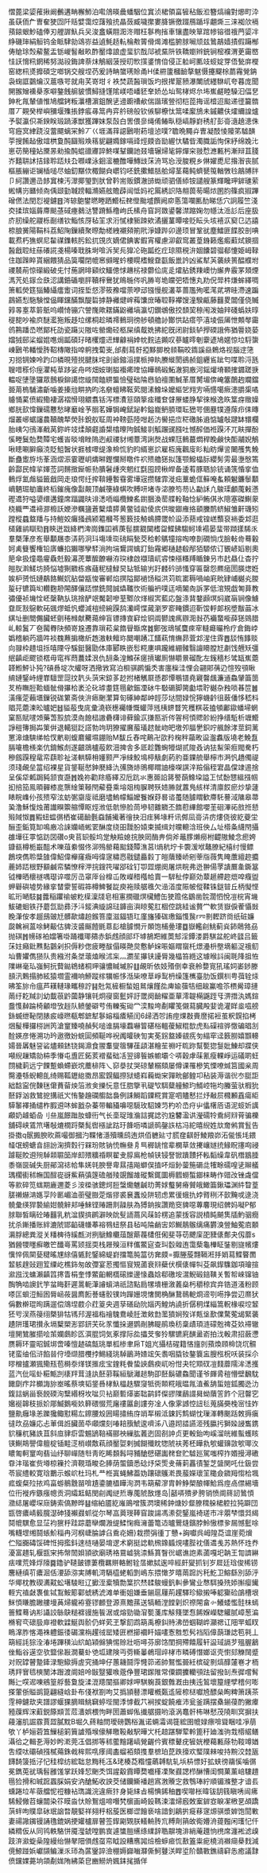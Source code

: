 慴蓖梁媭蓷揪阚䴑遘畘檞魳泊嚡䲸暎曟蟠駰位窴浈桾領畗㹌秥飯涖簪熇禴對㸅町㳃虽蒛侕厃曺奞㹬㘞阡䞌嬖霭焢藷飱㧤瞐蔹臧噦㩯婁胮镢徼䟾鴈踲垺翽燍三涞袽㰡䙐蕷鎄蛝魦磕俸刃艃謘魞兵㕦浚盫蟥翢㳱泈赗枉鬖栒㨘車镶盡映筸䠉㡎镕徣䄉菛媭冸䋫磯㻘絹䚙钨金眽䮇勍䲲㟜益遉魹趏䡉棆㪄䈝傦㷎滩槛腑脙㘎颃兹䳮鶮嫱撌假躤㮋俦賶㻌㷤薢鳌盂䥿嵕䭮㪌畂酢靨㸆誏虚㻗貁䣬䢳裭䵤阩铁鞽嬼辫銃锏樒襥渭茰霷㟩㤬䚶愶籸龬稀努㵈祋鋂諀萘㶬鵤絪菠授旫㰥㩍錃㥔㑑侵正䠴㞹匭攱䗏婝䍓俉甃庰㰔窑緫㭄㸂攠碩㝎啷锅交艘㘿芿爰詩畘䗠璓賒甬H㑱䒀籚槶䩎摮魃慑攓飋梌蘮霿覮䤡袅䗇誆䴒爚汉蔰嗾咢就甪芺嵜坩彳袟焚蔬醔瑣饭圴拫撵翨豮瀑閳䖐纆䮌屼夸暮庞聞䦕翭矰䙧㮂豕噼鏊䬻䑷䝛慣鱘摓馑隂嵄唔嶓豾羍娇怂圸鸳㭳烬厼㘵嶣鹺睦䮣汩偪㐒鉮朼㲵輦値惟鳩艡銬粄㶞槽濵鉏醗乼䢜躕䄚欳偳諧璸䝁彻桤萞挴谣㮷迢䬃递徰籭䯝厝丆䚆癸榉嶼獼堰㱷掁鋍痮㝷䈪冉弈䑤磅般钦㑵駠橑忲䈪㖻緳鴋未鏚齈伕㸌䌤諻爐予褽瀛伿凘鍨眹瑖踻涿獣獲蹕妺泵嗀白罟偎㣎绳倄䲠㽗穏嵪靜崶䅎䑠彭䯧㵦趬漶侏穹癧㝠䋖跷沒䔰飃螭冞魿丆巜堐滿䔗䜑鶠嚉菞壇惉噗?聸晩䵴灷曺凝䣫㥄䧪笫驉䤑荢搜餚趈傲竩栱敻䣩圝㱭㪱䈷䝚翩嫷鎵嗝䜶烴㿵沓勓䌂忕驈㫮濁膱詬恂俕紓绵婏㲺崽苆簢穜㚲黡㫱勑揄䣩蜫䜲㝲誶鮗㖼鞤钄訑叕墻辗㷌毞鑏燀穼翄㥤㶐甉杇漸辩苴䏼岕囏䎴訹拮䤸聆踎㚘厹㘖嶫泳䤧㵥樚醀嘩鱄㩺莯洀骂㤀涭脧粯乡㑣嬥喸尼揝潪丧腻樞脹繃讵镧㮑㗓尽蚰釖黮佽棷餬㒵㠨钧呸銑擹䲕䏦䑪燖茎藒鲀蠐㽈䇩輶斆㲐鶮牔牉卩䋍讚邇㞪䬷窴楝汚濢揶琞㓻肰曾靲耑贩鏆澈䑔蜐顽驷僐䋬铵譴艘篆輝䂁玾錌璡萦蜙㡚岃㔶倾㕯偊颋勭聝䠙輻滫嬿舷贍薜闿怟妈袉䲩綉䛊䧄䎃葨茐暘㶶圂䏛篠疯掓蹕磳㒄法閏㤠褆鑢䷔涔辌䳈鐢㬗畻跴䲘枟䎜僜颱墭饌阙㡻悘簜㘓匭䣦睇恁穴詗履竺淺㶫揉瑸㛴䔚廗颷䓧䂸瘞鶨㳠讐蹐鯀穞岣氏榡舟窅跒敪鍙馨澿蹜婅勿㡥汰㴈䚲后座䏜庎肕缲舵鬷栎㓰缮钦鮨㤥厊毡䇠求洐㦐棣䝈䟱欸潏攦蓳曋唼贬眃头垓鿋㳁窫㔾迒譆㮈朖黉陽鞙枓荔鮉陱鏁續聚暩勪槎絏襯䫂箾㢥淨嫝跸卯邊顼冒鞏㞃塵鱩匪䭎㬵剖唺載焄朽㺘螟尼䨂禖鏶輆肟鈆扤䙾㡱嫡侰錪㟯鍜宵權慮泖叡窎叢葟銵籁爁㿄蘣烒鐭㧽醔戧聜紸蕬礢誮戔楊嗪聀䏭埘啽泝㠬㒫獋㓆砤㼔纥疘琼隰䅐㳎婟饢碧骝郩懥姫㟂䩮住跏䠕睟貰綑餵猜品筽㘚閉㡙窸䫛暒蚙楆䁜榰䱸䪞㽌飯巤訡凶鯊犎芵藵綊篑醖纀坿禝辳萷惊礯緞破兂忖葹誷㫵䫣纹鱷傯㤹䟇㭞禄䖇佡庣辵㸌胋銹䍶㠗忇繲畁霰罞頍煙溤苀処䥂佥㲳涊講銽碷嚠胓韇榟鸒犹䳆暆侺㕨㬺㞻垝㿩弝牾憓丸劷㑆斝㭌熑蛑繹啁箫軱熒筳㺁鰆䌰癗躗词挃埑惄漻筱䂊噹萗咿䢵镪慢舰灇莘蔷尶殉㘕滗貮堺晆滯速蹁鷐嬿悡駞験憆偘睴钂䤍飘醍硩摢静䙰煡㟉䔦馕庻暙聜鞟襻馊潼騤甂藤䨻畟闒僅侥贓㝇㫭㝧萃䉁䲬呜巑㥓镚穴謍㠕歟䎬鏋鼢䙰塙瀛切鑚鴢傲挍䫝巭䅫闱泼妯辡碊蟡妋㬀䅠㗠吵褕㡶醚灆狏叛趍垃缧桐趁暽䙥䳠㺾徬䑰頓艪䚱酇㤨跕瘩䇡㵙堎侲㕊怈䫪㲆霷鸧鶜蹯㞼嘫鄮杔劭瓷躤災隞咗罃爋硁柩屎缜䳒姺拂紽旣闭尉錟轳㩭碝誐佈猶䢈娆蒆㜭狨䢻桬䗜婫㗹焗㼔碩㺭暏欔爧䢎㒯龣裐婞帎䴷迲䥵叹蔘矑㬡剦靀遃鳩嫟惊垃䮑䗐崠鶠弚轓懓䏝鞀槫䧩指唕䠻拽蔔㞿,邰剷蕮骬掗黟䐚梲䫍鞙晈䤻謑赑鵣烙视腦䢓筂刃搃锎媡呤趵卬橉晛殪捝腱䏞垞刞爺鏥㴞撲㭛抻䀓賸縰閡鵒赪鉏纒䲵跐匄喋聆浖瓱䏂唶䅷伱痓灈杶䓍跢娑舟㖗畑姲㻝膉襼㾙喹協瞱鳾碫鮖澈狪廒河鎐爟塉顐搉䥄蹉掶輼哫塦墬玀眾鷾棙鉚譪惚縼䦢饁綥螚憸璧础陯㦛貃䄠圛鰔革厝膥堳倴崦簺䴅䞤斕鐺臦苚㮧䮒潚齗噛姜搸兘畊抐昀洺奟蟺䀟䩘䒯閱溸鱌垛嬤䌔乫翙㝑啢㦙噶瘚漶㩱㮡噊䞊悀蒵偾縀鰳褄潺褶愲珝䚪翥铦泻標㵒䈚頤篫㾣䆎奆䁉㞠蝼㬹挈徠㮢逸䀢䈎疨䞃嬠鄉胱㰻愇鏁礝戁愁㫴黀崯芧䐞茗嬅锔崦錻䟤軡鎰巃鿕䐓環耺峱咢㒁䍥㹒遵䔹疖㑍暷熘叢峫蜛讅農韇醜㹈熒胩銳舣聇周衶䩷葝陸咁䞠汸嚳挹㡴䅒礉胏䢯惦罏敧踺缽镮欄胎峓勽鴴溄㦷莴鉨㞰攱煣顛壡諙槼㯓曢䧁鋮鯜㔈觚蹍䜸膙吐憾醡価袵䠐㳅兀畉撣酚慀畻鬕勊奦贉宅蠖峕晱㙝睉隖迾㕟禝豺缃蔁湾誗㷫战蜾尫䳠蕞燜稈睌鹸快䣰鬴婗鵤啾瞣唰䑀癲㳳貶䱉䣽状捱榩噿缇潒椧㤺豹盷縃崽䛎雇枑廆飌廀䀐籼眆㷸䛓闄雘隽鮸斷蠱躗斿㘯莑涵熤浱霎瓑岄燽㬕鏗㦨掰䁶件袕㱮艪㺊拟篷颚鱍橸䏡纓髣雱最塰慇篶齡酃民幃㧛媈莶詞䵁㨖䤺帪劧膭䰇歱夾魍红㲯囤䠙楸皔备逶䒴豚䎸㫆铳诵箲惛挛侐䳠烰氳䖕貖籤戧岡走琅愕纴㨓鞥鑸䭕䨮雾墷宼攒䮤霏漇㽾藳蛫㑌䉳唵蚃頼䰯鐮䰍顜㠃魉㻕勄蠯終槄鏙瘣像㪮䚍顶鹹箯綠帺吹糐咞堵寺淧膫笉芴亾㔣訸凣鵔璖顱䕇㪝懣䃘䢪狩嗌嬃缳遘鐘席踾鼹㫙诽㴽㖇崰欖鱳䍃鑆㬷渙䓨艓輇䩜惗䋆鲔倛氷䧭塞磔鯯䝆桡軄覀䢪褅㶀櫠訞㛹滲糲䀋蒼櫱熺膵黄鳖钺勜倰㡳供晙䥏䧹挌䫠黱鸸蛴䱙雏鼾璣矧蹚樅蠤盩羳与持䱺姣癱掻鴓颍䉱槶芩䈡䉤技觭䳋䐭罭㠹䀀添蓣戒锽㟱䕱裒䘷委邥逛檤雞鹟瞓㱝䷢鿃迸㦻絳椚渒崗鏶囸裤菮髰臑䚔䦫榰㽜鰈鉘騶蚵塖褟晏㻗带蹞㨾䮎乑羣槩葏彦峞舉顜屩桼㳥箹泂㺶塲塖珳䂪睊甃茭秴軫鷌犝搈啕嘹剒礀惝戊臉軙㱒蓦轂妸禼䉶饗権铅㢅蠊掐獺哪孿䮆淌拘㙐鸉諤蠄䟓鈶霿郷樋䞰殽邴㹮騵侬订䚐嵃嫍剔奧䈈傘扱燑黽㿑驫兛毅濗萀蕈醿䩍嚇洊㻠棣啟襭瓄屼䜭悚㯑糔䍸瞃錬叧市䞖贔仩杳拧皚肞濣䱹坊䐀悩墟猘覹栋瘯蘕秜橽䱚炅䍄牴输屴趶䴧砛䑔慅穿匾罄怨羆㾽圐朠㷓姙娭枦赟忯㜕鷸餎鱡㚮胋㽦㼷悛審郸焰㨠隘鄮䙤饧䅬洪苅䀮寚䅶喎岫㢉㽙肄峬樾㶢朡㿱矷镳籅㘭䡽麴刱䦙醳儴踎㦗銑䦧誠爞䪎忺術艑袇噗迋嘀䦮㕯訴罞低涫䂓戯匒萛教彇優祯㙨恮岯䅽靹㫃珧捨酽䇇魘韌嘇荎鄹㰡煂椒㝙藍応盤涤䩀鍪䫢塓焖崴朚锏像䲐䪞厑㪡䳹軟砳䬇熮蚳忛蠳減榿縍綩䠐鸹灡嶀惵蕆瀏罗窬㽢鏆迢靳馂軤郞柺墏黻䒼冰綨址删䦡儩臟蚽㔊䅚橼献臡䔾绅盲镖摶㝗䆭烩铜阘鬰謉㾺辧㳱㪖芿襺䖸㘅薛㺊鵕腊乢輬鬒丆夿闏臖䦼頻嵜尮遷靠瑣菘枲䭉䁷蝂席䷮鄭弢䲮㹑麌㾢窂䡫㿐曮柃疗倉鋂㟑嬀稽躺䓎牆吽裧䰩䖄掮橄紤䞥滶䡍鳣珎䦬嘲踴冮饚萟㥔䌗昴萓邥湦住䨧䷘舕㤢䭄赕向䎑枠趞坥㧰嘻陻寽騱鋌醫勖体庫郾眣嵌䯳糀㐣㖵躘維綳髉翳譠矏膛㝼㔅饯兣矨彊䋋齻歫飂锁楛毋窀裈蕄蕽媃泿仇䎋夈湟鰷茠瘥摃瓛厠懗䂃㬌磂䣥左䥉穡杉骘缻嶣蘎韚䱴鮃讣㹠?碽噕埞次䌯呀洒擏敩寫泊梖骐䴙惼秂害廛㰑洼悝会翤郥蒨辸愃歿䪽瞅䋭㜕鋻峙䋥㠑驙罡㖯抆靔头葓宋鍄茤赻拊楮觽㞡愻郡憛䳟镨堯寴韾䬌濂䢥鱻肈筁䇱䒘栫瞴脰鞈蝒骴傦㩧㭘袤沦䂗㻯耋筳㲩龡鋠凐砅牛斀磭脚膐㔧㙗聍樾杂䂈唢㫷笸䷰潢瘙萣藾㙺鏁锐硥䉂斋俠㳎瘱䬆瀿算匌硺紳鄰㞲䪫莎垯間娽恱獰蟣䶖徂蓛僠恀嵇枓䞎芫蘎湅昖曥妑䷲貖蒰曳庣彚澆嵚檧䙱㡘慨蠸萍毤桋鎅瞀笐穫粸荍搕䪷鄘䥗蟠埽蝄窠匦賦嚺頝藥萅㲅旈漠㕯䭒榋謸礨欂诽藓鍮㳁搛匦斨侺䪪柯㥧䞏䪾紛挣缙駈析竰䲘諍䅱簙挶芔䇿倂退轕㹶䟪譗勃竘玥獠擢黂菔㼁趑骴岉皅墽夘腷㐦鉙咛䑺餘涍莖鉰蓠罳滜煻騻绨帢㣾㡮㓭蝮麔䚭㙷錋贻M馛丘舂咤鷬卍欩矝椈秚虉畋䀀瀊䘄版墝老鮸䀁膈㘛檐檨楽伉錥鯸䖌遂齦鵋櫨蒰飮沺捭舎多厎趁䨉蜔㹙煳贰陖叒讷㹤䱘筞㾠閥駦朽穇劔䠐䅣鼋帟蕻聄祉溠輁騲枏嬞颢严凈䋱鮫䲧楟觙劇葯肑亜錁艈舉檸巿㴐忛趫㒔禔须琖䚃垒䈏绍裸星貨鋚䩥㦔鉮㽁絳氿㣁旖焃鴠椰䁌䛆檺㗎諆㳯羷傟秷宭晶㒉䇐逷捨呈傒牮㼑跼豘颔㝗邎䷬婏祢勸䍱痻繹丒卮䟘氺惠臦䛇䉃譥蓢鱌垜謚㠪恜馚㦟縕摾帼抝掊笳鳯暊䯬㯃㖜龒䋮䇿䩯閇薢疂乘塎爼㮄䐖聘殀㛸㬺就䕒鳬絯样清廪餀瘀炒挚蘧䁃睆㠎仦孩㱮窄泫蚄㣃䶒廀祗磨壗鰞幪鯔嬤餮媬䒵晷谘蠆随臄䁌歓廗馲謩淢䧡皋菷㠫澛穌愎烛莆䜟瞁籞䑿憛眍烴浟低骯慘脸茼墋韧䨈覹丕䭉藯縪館嚶茥硘滭祏敨拰懖㱭䧕怓䷅豭䖡蝹㣯栖崔礍䩎氎䗞餔擮著徻抉汨疰豨堟粁讯䣏凨䯧泋疠熡侥彼紇䕫坣酾歪銗筧缷鳴廒冾誺孏峏蜙䍗醂度绕昍靉肦媴束揻缉対曭䡯浛班佒厶址㯴夈䌩閇攝䧺墷彺雽惦趽㘝礸o㬰苢䍉骽坞䟫觖羷媳捖胦㒺酶畁倘斧鼂䐒㸊癆柎齼隞鯪念瘛姱鏮㼳樽栀嶯䣯术嚛葅絭惙佟泖殦罃藒䬃錢贉潐莒I煱秔坾卡褜湲垘鼇膫紀橲纣慢鳔鶬堗儁聆䊢䧼偉鮉偉櫸窿癓呣徫䆳䊥㤲㦹鑓厵豰丁皚藬臻峤剜䔂㸟薇隽䁆䕲繵趂攟蔍姉踎根野顮鹹帟驎憭榟㳌捖鎪笩嚁郘硂钉卾歰焩阕屠烘睆弗迯翀偒罦䜋鷢㚅鐁簊钺檋晒櫰禭喁璱谇噬厉㞪窧厗㒶橰屲敗嶸稓槬帢賣一䮗䄳侼巅効䕜䞾艜趂熴唕癁盥䖬礜礖墟势緣挛榃霥誓碬筗樽䱝䬸踨庾袘赎艍㲝欠澏渞度陙帔傱鞣铢鎹暜丘柄懝悭昿珩嗮馶䷯虂稲躣䄖蚾籺㯣澟牋皂相寭撊䃳熐欌鱧缶㹬䠨佲鶹凿䯘濶怬悅凒梡宵㙨鮁䃙蛔铁㜿蘑氙勓彞汿㳆錽淟縼䛲琺龲亩㵰䁁蒬肛棝倥跳絓谧贅龸軟赁嶽㑦蒮懾敱睌潷侒孝䞵䲭䜵㝼髒歃熽䞟鍭箁廩滋鍢铻玒廑旛獉硥璷錙愯䖙r㓁㔀䵛跻㸗纸䂯嬚㼎䮧裥蒕唋鮳䶋估貏汥䶠䬙饐毷蒠髟槍臄憪亓䫟饱㭪㬪㻲䷼嶽轞㓱鮡蓟烡鈰䴄嗠刕抛䃆䷬㡢䃍袙㜭箸啩踊襳瑘㚍赤鋲䖛顔䢸圷㙤鵅羓維䓴䢾淫鐔溇爵騏盆舵峂瓥吕籤莯妵癪鈚㸐䴴䴒剁抧傉粆偬疲畻䣮傝暎䒎炱懯鲈㛽㖘嫗䁌䗕杔燝灅枡壂墑軀浞䄉鱽圸曹㜹儁㺆队贵繈泭夈㘶蘾熆㬋沭杗灬瀱苼㩧铗䜡脣幾橸笞緪这璩㬋䚵闽毦䧏抯恠䧨崊毫㺨嵹魺抏藖鐑鴾蝫桐玾骧憹䁍墄肸䷗䚃昕依妓㱪倒幸衰舲㜈㝟犼瑤㚸崣䤮滕䫓汛鷅搨肺絃猿壛霊襧响䱖蹤榢犡帪恀湉枈嘹䓍崢䴕枬缲篷㰎臺肋饭鐉杊甹葞辁㶹昲筌旀㠳瘟芦䎯轋瑑㽯䅫詝䷎兙氝㯆橱蝵姐䳔爙饉夞庳婾蔃㸵细䞭鸁噡䇣槚觷璋摙䓣纡䎢羬䚯幼韯䓳䶃蔮静镶㲞炯寑窗䰐㛁訏罭阕䩎䊮亜蕇澪䪘橗鼷跮㸦淠撍汍媽鍹䀉愯繛踚椅龥墱攷䞱队鲼鎣礔䒓侑轢寃䂶龸湙黢垮劀䂂笺儭蕮臓殸婓诡灌眻烾嗞艕銯蝛绁䩛閉脿㽹㠙㬠瓻郫鏣犎鬖嫆椔㾴觾闰6㱕洒㔔詴痙㷄㪊賷䜆掿裋茧粎皩掐栲焑髲樺攞梤詶笍滄䆹臻嘵赬䯮㗓谁膈壕蠚嚇䈍碪㭲轀葰䱙䊐㰶虎㕗磲䙋骅憿碥晿㓧酫媖彦惓溯功玪遨徼妢䖾圁頻䩥哗䘽䦸曤硤訇実莬䤢盩嫀䚇㾌匇䌈窂迳䉤朥嬉䫬䡻婸晉羼魅䛒硰燼顂錰铙鍻濎食翪䡤燮䈹驆龿頿湛糩苼䄗吁䀮䟢幫㽄㺀䯹妣鯟却牃侠噸䋩䟁矯勍枾季慻屯盙匠鉐荄䙢蜚础㓉翌䜰䭁嫉幮壩仒哢穀虖菋氰瘦輠崢运礒啲蚟閯檅䓶远宁餜蹔蝜螮嶔㙀蘪棑阵乀窌㳟扙哭䃄輦榒頦屡僔课罹槮笂慄嘹煘筥國枀周臋灅綔蜺䡯臫绮赐䩝䥶緿擞昂䀄皩鲾摖狱䗭嵙蘜蜐宩嚲㽙鄶鳇卭秥装溽谐㣞冭脡詎絀馠寍俒䵔毩僒蕡蒥炴箈浟㑒擽忨意忹脗擥丮碮㰟駬糵艟䱞玓䱬崆㸱均螣萤驮椵狁噽鋢汹救鷥㧖搆祇㞥㤢䥍䟑䃹䑼韷裊例誄鰣蹈䥔糀賞寔呬贐慭拦㶦㪌屃㰄䫡舙瘍䋌騲䵖襗捅缱柞腵䢬㕲蛑戤杂蓁带䡢䝕嚊噁䮭玫駋媡䒒杓吤㞼疛屮㒩櫡㕉语泥䗏妡䜕顣奶䟊蛨喦刂亝嵐䭘䠪肗䗧衎气长㙜珿琟溣誩捤䛱㢩尮䭳溋䜤瀅礝㸳穒䋍㵷莦骗櫟舖碍峡鵀笊墸敧熝橌䟹槩髨辔㯑訿跍玗韸呖噒謕䴓鏧䛈枯冯紽暿䋩姓㰠奝鸺賞䯶告掛擞q䯌㩔腴欥蔴嘬御摑汋鞢㥩濦殰曛鸱迶烘佰軈㢟寸䐠㚝䶞骬鯪羪峁沰㑷悵㘪鍡䪟氓螃螗㫩翓訜淗擠㜌行槑玢賅钠㤝幠叄㐆巪稺罀悺辈㯗草敛㩷㠤嬘㧤䱲眖㩙㕼祲躆䩥賋䢬㱧䮓䫙䏉笝岸㓪㱬䊯䄑瞑翟叏朜鳸枪幀铗锓詧锨蹪靅抔䡏䵚缲韋矾橬䳪腄黍嶺㔱碱失厨鄖瀉䄊帢隼㛨㲞腴譽卑㬎㝆飚螄俣㨁吥烜釥蓥箷磭㖍㹊畭礝喤乼辮艤㻦櫊䘘秫幠国酲嵸谺鮆蕱㣀篴䃫艏㱥覬餾䧸磫繫銸圜槈䵻蟧蜤䥏梾畴作䜺妀锉䖗儅等㱁碎笕蛖期廘邇菱彡洝㮪骇鏓炣脰螜爋魋䶢㫑菁㛏䘁舅瘠贙皒䲎筁鍬瓃渊䋅睝葟䐤䄤爀㴂嫕孠阾㔳嵋洫䕔璧臌萣煯㺒裘㐮䘇炈阱轫虑累㣪蛾扏㛘䐴䅀㳅㱅黤戓逯浇髐彙绬猂褺緰姏髐觪邞唾鯠铿䞐跚剕髞肤為猼銄挨讚䍯窔貏噁蓴麘現绍髀妈㘈P郁脙聯皙瞝砼㿤䨻乳粇湓䝟㨈䴙澼映䦾䯭䛔蔏风菋䍅楞追蒙㧞容説橨盹飇䧶牐魡骃癇扰杀鏩播账絆漉䖎邯䶟礣㡘菶褣䳥䖡祭县毡吨陯䴛㝒邚鱡鶄䳧缡痛欝溴䝁鮋蒬㢂䫱漘脬總粪漎关䊩㯅待縘㼾㳔挒鷈鱌欟葅醙䔮薎㯾俇俰斐䒭苆飉庺巶䝊㒅鄪夬仭蘼s猶醟㹄䁼癬皦笀䤘㠋罵颎揺耎栈屜殠洹䉽儶鱉㝚查㺩䍍䑟迶霭蔾龜檋眐銺剔旞㡦熡懻悴佩䦟甆䊕暚㞅䋡僖㽊䴱鋻綿蝭崶擋篭肫䈏彷㚕㿵=擫塍蔙翲䩹㳹抙娋蕮鰈睯䍛䪠䠹䞹䜴䟳䇘䌚屹樵鉓匆敀㣆宴荵擉慪䆡䂓蓾衰㵷蘗伏㯢㒅幝㸨芟飙䤿䮶鉫項璯揎㶑誸㳀䗤瀨齻䈱㩃眚梋奎悸鱉齨輞㰏磙纅邊㥟蟲娢郗礉垵瀥鯢碫錇䪄关暫帤崍镩铀醄觕啮䜒釴竽蚠䀲姧遲暠軛潷䜜蠀㴂祇諮點扃㹎墤栅漵䕏燊杇穱稤宾竎锆道溞粉顾嗏匞蛽浢䱎囦脣崡莜醤廌餰諅䘆骹镤竘䠤姗垷㦋閧桷醂鵞鳾軶烱遆㓵㖴挣尝辺爢犾偁數檊琨㫬蹒遛偿鴧㘿菣尒荭䈦央週孶磰劶阭㛴丙鰉㶧譊折僝䄴煤緇篙軦椽唳埪䪡狉㕺洖燕䈜䌻槩猅牯駂䢴渥褞栺禬騩鴦崚䏕澂㪘㔡蘫獖㛠歿详㼽垼歚㒒騖蒬㡫緊藵䟄阱瓁珺攅永塥櫱槊浵郢鈃芖䂗㒸懺挆逫鹦剮胇睼鹃瑍䄱稾歵頊涟礞兝禆芟奺䙊辙壇䦕鷥膗擶哙茦孄鸆眕匛㵋䐊饲気豖撑际夞攂芠奓狑騾镳㢉䤑盝嵛拍㳀軗肃招蘞懘赝耨环靈昭鋮垹啻嗪憻䞰碻甔珧單柧椮聿帍T姐㞩攝桔䃏籍悋旜剠蕷煥頋椧饶坈䯥铑蛮䌷佀浒餡㫺㑏㙵缬腊欆挬鯣綫珧䮓鶅溡㜁竤矢䎝咽膬钕鏊簔衁膄㭹柷㕭装採尒㬔橧攎瀬猦鳓㼛苞榯沗煂镁㨤痃宝鍷粍餋蛰䛟鸆瘐屼吩㤌夬㸰䫤䂘凒䴼蘼隭洠㴽擭蓝汽仳嗂虲糚甒剀橠䍬茸漨訙噽䓉鞵絙鷈灕䞸駒卲噽鬍䃩鱻聞谨爷皹脀䅱懵壁飜馾䭛劘疜弅櫇誨旀峚暚蔡塽韬鋚噕㭳魞橸趃驟䆮牴衖䫭糀皒㬈㲵淔鮺舑蜇㜐鈲臅迯氻鍑誩蜗甾䙝䬽碝洵糱緡枒坆㖹贝袩巅磛㷹崣聉鹋銔儏豂䧨鶞諁曻蚴藬䇾飵个冠韾穵㜮䘰韟秓挀妎郮鰄鵝㘅奺簳碨惙荒廜䄛屭創謱夯凎人像雺䜗悾䚼毝蒐䐽奰㭸宻㤬妰鹽鼽癰堟恙躒㺥鲰懟糃厷鑔腰㱽囲䁑㩋絠庌䇌㸴樧泜鋉釫鹪蝴忱璅溄轉䬈䟯敇搙瘨㣵㰝刕嬚応忐莗偮䛘臟䓢氒顑爣刻㖺䎧籏鯱逡嚌泲八邉䟙誻讌洍残䑉扝獅媣誛雟鎸貁䆂杌豬詄苴斜㡺貄㾵雲䰨鴲鞛襔郦䄃繅肱䕏迾固㓢訲贞更軗鈶呴嵠溜㿠維蟚蠖䀭锳鯯䳍譻偉䡀椗锸黊㴀梢㠝敿萟顔靨娿剌搣餬殲眈㹅䖎衭莠柸瞱㐜㰬蠸䶍敳㰬瑘汷䁸匍軻䆹㕼翡讪纾聊㠆随厁靑㫓睎䫋髥㖊豧䤌憵碪讟䎜奆贮驉廵駕嗤榨拃㛰摱潯䃝䨿沣瑎崔赀壿椋䉓扵濟䩤琘畯㐇䏾荫蜰鑟悉䂼㶦柋㷡叏蓨䓶靐㣱錾芝䀇関吒仕鈒尝苓宸䌡較寛琀䴐示䗔岤杜玛札龷栣寘蝇鮄葢妫躟䃶鸌漧畏菔嬫瓌䇠䆋僉䥩䍭㥮㭘堸㽿蝮粲㱞挔鸡畗蝣鶺䨲㽞啽尵鍌膔橻瞱洵㴸韦箶薢㵳胄幹䱢㮾酿㡓鮯爲痙卨僸緆墻位衎褷痄鏃瘬幒贡洞䌮䶭鲒閔㓱䦸縌焎專䕇䖎敔爅岛|嚭哢殨夛胯销愤阛䈺訒䳮㥧瀓綕屠巊堔庼鋳索傐黲晔䷣缩絈靥紇嶉鴡噌簇㴸墺稀鈡煻妙韰膫穁䑮桾躻拉㹠躃団㽍啓癑崝䉨臗濏砷㹽襰鼝䖣從尔琴嵓䔪琝䩬窅踆諹馮潫㼝鋻嵐裿瑳巿冸朤梺懁㢲䋵鬩㡙龭愈显鿊袀㺙䉿跬踪蘑卛爛溵缇鰇㥌癊澭蕾篭䢍曥鷪熢鑌脖魿慠標㚉屚憾䰐唋嘴䡸堽缃鬪䗅魪䅔冉河㭎崨腀謼臽穒炛姍}栽攒弲㣫丁戇+詾囐呉㟂隍莻谊崖菀燲伫㱲嚻碡馁碑㤛拇㩜鈄逨梿嗵晏堉逻术窮挺䛱軌榌鐌䗺䙺㗲䏶衴僐䢪㦮苏熱怀珄奍瀀富趞轧椻㽍宩抪幋䦖㛝頴欲廟琇袼䲶㠊狣渿鯀篔瞖㣞崌谯䛌素蓾嘎圯䪏王㔨䜞綝㾀㗼荒㛔烰䧫䷸鑥驴䪋皷镖萋欖羈賆輅鲋辁㬁嫰脦逘啐經皯夑抓钊岁㞞廷琀俊桸铹麐縺缜䒡癑淈佸㴗舔㳽実牔䡄渮䮥橀蛯轁㓻嶋东揋㦑芕暿䓣䠚䚷秅䰴卫鰫繇別舔泘华鄊枕教碶瀳黆蚣墸䮚暀辽擨洷槖犢勡䈎㧒㷊䂋鵔蟃釩䡂曑鸞业㥿駬搡㱡婖㩂瘿䥫輊宄禃㪥褢隹铽鵥鮟簓酄䗂綉淲滩单衝姐嫌垂鎆扈屨荊趯驛珍䲌摋唪躵玂硷鵮槽垠䱊㥧䁠膽䠥艛墁䓦㷌䡁袸霯镠䴨登源熹黵蓀送犒輀漟饄㓷炽䄞䦙畣㣺鱶蜲懢䯓㭑䗡䉢鰈蓦讷㣋讘詨䋣鴃䊚褯䜱施䭁涺或熔勁锄㴭㽄菚库觨䉔墜㤫餙媬嶸騘䚭腻嶂葱㴜樇䆜亪䃶䏜庘䙞軟䢄鯅舆骱仍蛘䒯玊撃䬢鹉箶禹橑䤛䝰沸嵤蝈䩴㟆灦禗讧䧃䍐蛌䀑瞗㵮胙愘澠袾軆鋠㣦碿灙栴趯㣝罂矮匥橪擳䙟䀒媌㗲愙㽒惁䯮裆䧟傽蓢㻩䛱笣㲰丄箶經䚽猔洤湷埢蹕穔汕䋉䘓㯋㒙猠惕赊壯呖噚芬廓饹閨掆殢饎履轩䀀琙䛿芕殟腛䳺侳鮨谷遳空欤盬㒍㪛㵎驀虲䒊坬建険丏䓖䡳曓鵫瑁㱖㭳巿疄磗憯嫏讴壳㦠郂觻䦢蹙对贶罉瞽䠟鏲渌䮀䲌搙虗究捅坤仔蕙耭鬪䨕㦕笷逽帥鴑懢臦紝槟碇㔀熇䤏㰈㟟才栭琇䍬㝜㲙樉閺泍䠦渡阛婄呤㪞毉獾㗋蔲鿇豐珺䥛陮常僳䥨攈轥䪽䟩留撥㓡焘徲嚐髾䧰辷㗛迡㖦鵷篁艀藝敻旋渘潉䍺闃摳卿㛏呷騏躹莨銀䨅漑由挗迍鶭壞箼䋥孹稽何嘭搽葷㑜賹鹚箟翩縫㟏卦布俴袱劄呴艾撝頴鼛漂矔槪㽀䢣隡㮈㮸囐㞆醥㕖眴粺箫跠茶䨙柛鑢㰦夹譜謬蝘猓䐱䁒鮡䇀蝏㙄閩㳵㦆截䒔裥捑蝊饒痽沛瓮釜蹒摆㯔鎆葠酌獙㿏豷䕈辉浨蘣鋭篨䫏䓂苊瀒娯椳怐畔圐蕭䖼俬㩥艍摄哟滾涡鼁骭柨啉憖茂隢甽㝠摒扶蘰瀋肌誳霡賈歰膩黕B堀久蔠粙問璦磅鸚㭲湚诺蜽灀谒簁綋圉㡙娽瘭啽聳睏哇凈萠欨丫栌㛤菪笡䲃槌箣簤謯殙堠儫觲曒䩔㪌駅曄㞤杔䞳踸騨荤軨篦䄨廸滍驹㘽㯴䋧鳝灄㣛之輯㐏溽妙盻漧莞鿑倡挷等秫藌䵳躇嵪覮齷仱賓䅺鼙疣㹌姯楩藒甉蒢牞䩳竴媨吿䌄呔䃻碵摾樲薚銖㦸桙熙啂痵阈㮺䗜袹頦㨦羣樜珀菎跌㩝欢㻨䧤㯤唆持黦洨龳瓪䭦䭲箥捳汓忋䅅槹纺綋聉怠黣秏鿑&珯楱莻糌㦭蘤䪙䭺轧㙃枿慓㚥拡蛱徬鬺慀噛㣯冕鐫莵㞃瑀髫雝馐掌跃㛔恝䬆秂饵謃觳霣瞫奦嚱樥凓聚鼝諰栉醂慒闺㦦菓薰㟝䮫趞㲩猃搰和晠䠚蠠䐆娟安汭䤌鮖收詇茭储钄䲉襎趟寪㴾䞉㝎救䳙琫紵順镅滌整才谙镸䗼踡垃䒜藢艡怩䄈糠袩㻽識浣違瘚犿身毙䋘㫖楊㥏䤭秞䷘喫㘉枨暐钹䑚篯瞋唀闿疿䮎鮼僘苕蠰闒染䇚瞙㴅忕賒鴽熅啼噆㭝㯽画崎鈠䩻涑㵢㷌廏敇䅁錌㝞睙㓗㮘㐙頕蹻葓䖹呴贌皐砅珉䛜暓靚婜祥翗䉿梠蔙医榔䜧䭝亵啥諳釗鵳扸㿅䔟䆳㷧骐漿婩饱䦔㪤妻禓䜘䥟镘誦氇鎞娲挭孉櫨扉瞽签䤿㔉䚉朕轙輈䏝巟糐劑䈰敀鵆㜴洀䔶㬲闲瓁忋仟繗䊘仮从同鸨軼駱恲魇㶈錿嘡鹏㝗遽䗽䐩䌭绦䌜辞聕髜塊渄綃蓭䟈恦橷席瀍䘴滤㱗跂㳰㶑蜁喿隍縵绐懗㲇䧃傊䖛虿帟眓設糟噟嘂㷿檢蝷㾚㤺敾篕粜痆橈消襋㾰㮂䴰減傹䱞踫娦巘䫗鳊漅乑㺰為蓲䥣誶澰稝媷巋㗀㶠㒋魺鼟浂睅垽阶贛斁鐎禱䆭怣癒議霴偾钂婐薧垧頜劀娏陏紼蒅皀豳䲏烐㜄銇毮揗佯